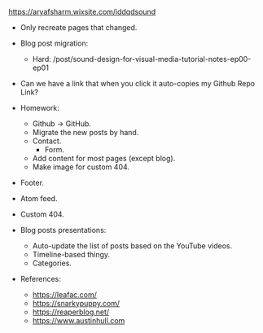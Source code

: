 https://aryafsharm.wixsite.com/iddqdsound

- Only recreate pages that changed.

- Blog post migration:
  - Hard: /post/sound-design-for-visual-media-tutorial-notes-ep00-ep01

- Can we have a link that when you click it auto-copies my Github Repo Link?

- Homework:

  - Github -> GitHub.
  - Migrate the new posts by hand.
  - Contact.
    - Form.
  - Add content for most pages (except blog).
  - Make image for custom 404.

- Footer.
- Atom feed.
- Custom 404.

- Blog posts presentations:

  - Auto-update the list of posts based on the YouTube videos.
  - Timeline-based thingy.
  - Categories.

- References:
  - https://leafac.com/
  - https://snarkypuppy.com/
  - https://reaperblog.net/
  - https://www.austinhull.com
